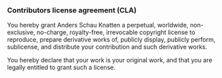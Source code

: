 ### Contributors license agreement (CLA)

You hereby grant Anders Schau Knatten a perpetual, worldwide, non-exclusive, no-charge, royalty-free, irrevocable copyright license to reproduce, prepare derivative works of, publicly display, publicly perform, sublicense, and distribute your contribution and such derivative works.

You hereby declare that your work is your original work, and that you are legally entitled to grant such a license.
